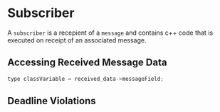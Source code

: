 # Subscriber

A `subscriber` is a recepient of a `message` and  contains c++ code that is executed on receipt of an associated message.

## Accessing Received Message Data

```c++
type classVariable = received_data->messageField;
```

## Deadline Violations
